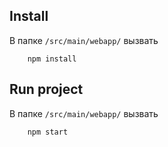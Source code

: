 Install
----
В папке ```
/src/main/webapp/ ``` вызвать 
````
    npm install
````
Run project
----
В папке ```
/src/main/webapp/ ``` вызвать
````
    npm start
````
